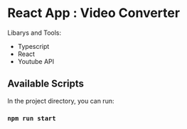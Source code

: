 # React App : Video Converter

Libarys and Tools:
- Typescript
- React
- Youtube API

## Available Scripts

In the project directory, you can run:

### `npm run start`
